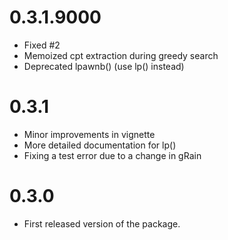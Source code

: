 # 0.3.1.9000
* Fixed #2
* Memoized cpt extraction during greedy search 
* Deprecated lpawnb() (use lp() instead)

# 0.3.1
* Minor improvements in vignette 
* More detailed documentation for lp()
* Fixing a test error due to a change in gRain

# 0.3.0
* First released version of the package.